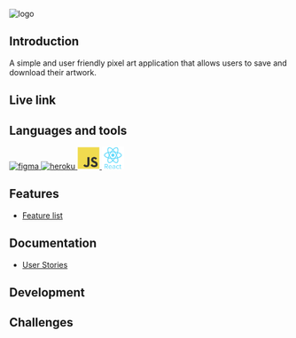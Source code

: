 ![logo](https://user-images.githubusercontent.com/47048517/142943815-64f3d854-34e6-423a-b76b-03661bb17b81.png)

## Introduction

A simple and user friendly pixel art application that allows users to save and download their artwork. 

## Live link

## Languages and tools

<p align="left"> <a href="https://www.figma.com/" target="_blank" rel="noreferrer"> <img src="https://www.vectorlogo.zone/logos/figma/figma-icon.svg" alt="figma" width="40" height="40"/> </a> <a href="https://heroku.com" target="_blank" rel="noreferrer"> <img src="https://www.vectorlogo.zone/logos/heroku/heroku-icon.svg" alt="heroku" width="40" height="40"/> </a> <a href="https://developer.mozilla.org/en-US/docs/Web/JavaScript" target="_blank" rel="noreferrer"> <img src="https://raw.githubusercontent.com/devicons/devicon/master/icons/javascript/javascript-original.svg" alt="javascript" width="40" height="40"/> </a> <a href="https://reactjs.org/" target="_blank" rel="noreferrer"> <img src="https://raw.githubusercontent.com/devicons/devicon/master/icons/react/react-original-wordmark.svg" alt="react" width="40" height="40"/> </a> </p>

## Features
- [Feature list](https://github.com/DrewOsmond/bixel/wiki/Features)

## Documentation
- [User Stories](https://github.com/DrewOsmond/bixel/wiki/User-Stories)

## Development


## Challenges




